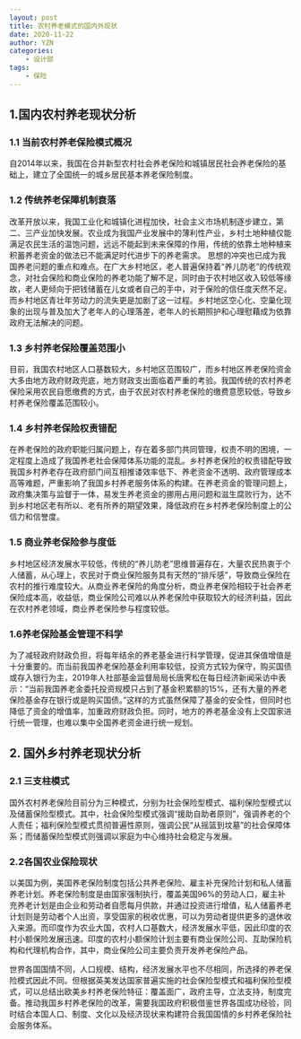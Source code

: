 ```yaml
---
layout: post
title: 农村养老模式的国内外现状
date: 2020-11-22
author: YZN
categories:
    - 设计部
tags:
    - 保险
---
```


## 1.国内农村养老现状分析

### 1.1 当前农村养老保险模式概况

自2014年以来，我国在合并新型农村社会养老保险和城镇居民社会养老保险的基础上，建立了全国统一的城乡居民基本养老保险制度。

### 1.2 传统养老保障机制衰落

改革开放以来，我国工业化和城镇化进程加快，社会主义市场机制逐步建立，第二、三产业加快发展。农业成为我国产业发展中的薄利性产业，乡村土地种植仅能满足农民生活的温饱问题，远远不能起到未来保障的作用，传统的依靠土地种植来积蓄养老资金的做法已不能满足时代进步下的养老需求。
思想的冲突也已成为我国养老问题的重点和难点。在广大乡村地区，老人普遍保持着“养儿防老”的传统观念，对社会保险和商业保险的养老功能了解不足，同时由于农村地区收入较低等缘故，老人更倾向于把钱储蓄在儿女或者自己的手中，对于保险的信任度天然不足。而乡村地区青壮年劳动力的流失更是加剧了这一过程。乡村地区空心化、空巢化现象的出现与普及加大了老年人的心理落差，老年人的长期照护和心理慰藉成为依靠政府无法解决的问题。

### 1.3 乡村养老保险覆盖范围小

目前，我国农村地区人口基数较大，乡村地区范围较广，而乡村地区养老保险资金大多由地方政府财政兜底，地方财政支出面临着严重的考验。我国传统的农村养老保险采用农民自愿缴费的方式，由于农民对农村养老保险的缴费意愿较低，导致乡村养老保险覆盖范围较小。

### 1.4 乡村养老保险权责错配

在养老保险的政府职能归属问题上，存在着多部门共同管理，权责不明的困境，一定程度上造成了我国养老社会保障体系功能的混乱。乡村养老保险的权责错配导致我国乡村养老存在政府部门间互相推诿效率低下、养老资金不透明、政府管理成本高等难题，严重影响了我国乡村养老服务体系的构建。在养老资金的管理问题上，政府集决策与监督于一体，易发生养老资金的挪用占用问题和滋生腐败行为，达不到乡村地区老有所以、老有所养的期望效果，降低政府在乡村养老保险制度上的公信力和信誉度。

### 1.5 商业养老保险参与度低

乡村地区经济发展水平较低，传统的“养儿防老”思维普遍存在，大量农民热衷于个人储蓄，从心理上，农民对于商业保险服务具有天然的“排斥感”，导致商业保险在农村的推行难度较大。从商业养老保险的角度分析，商业养老保险相较于社会养老保险成本高，收益低，商业保险公司难以从养老保险中获取较大的经济利益，因此在农村养老领域，商业养老保险参与程度较低。

### 1.6养老保险基金管理不科学

为了减轻政府财政负担，将每年结余的养老基金进行科学管理，促进其保值增值是十分重要的。而当前我国养老保险基金利用率较低，投资方式较为保守，购买国债或存入银行为主，2019年人社部基金监督局局长唐霁松在每日经济新闻采访中表示：“当前我国养老金委托投资规模只占到了基金积累额的15%，还有大量的养老保险基金存在银行或是购买国债。”这样的方式虽然保障了基金的安全性，但同时也降低了资金的增值率，加重政府财政负担。同时，地方的养老基金没有上交国家进行统一管理，也难以集中全国养老资金进行统一规划。

## 2. 国外乡村养老现状分析

### 2.1 三支柱模式

国外农村养老保险目前分为三种模式，分别为社会保险型模式、福利保险型模式以及储蓄保险型模式。其中，社会保险型模式强调“援助自助者原则”，强调养老的个人责任；福利保险型模式贯彻普遍性原则，强调公民“从摇篮到坟墓”的社会保障体系；而储蓄保险型模式则强调以家庭为中心维持社会稳定与发展。

### 2.2各国农业保险现状

  以美国为例，美国养老保险制度包括公共养老保险、雇主补充保险计划和私人储蓄养老计划。养老保险制度是由国家强制执行，覆盖美国96%的劳动人口，雇主补充养老计划是由企业和劳动者自愿每月供款，并通过投资进行增值，私人储蓄养老计划则是劳动者个人出资，享受国家的税收优惠，可以为劳动者提供更多的退休收入来源。而印度作为农业大国，农村人口基数大，经济发展水平低，因此印度的农村小额保险发展迅速。印度的农村小额保险计划主要有商业保险公司、互助保险机构和代理机构合作，其中，商业保险公司主要负责开发养老保险产品。

世界各国国情不同，人口规模、结构，经济发展水平也不尽相同，所选择的养老保险模式因此不同。但根据英美发达国家普遍实施的社会保险型模式和福利保险型模式，可以总结出欧美乡村养老保险特征：覆盖面广，政府主导，立法支持，制度完备。推动我国乡村养老保险的改革，需要我国政府积极借鉴世界各国成功经验，同时结合本国人口、制度、文化以及经济现状来构建符合我国国情的乡村养老保险社会服务体系。
